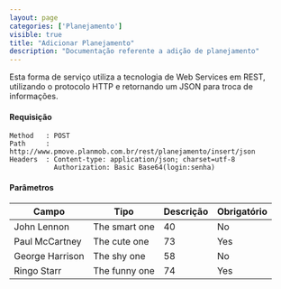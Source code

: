 ```yaml
---
layout: page
categories: ['Planejamento']
visible: true
title: "Adicionar Planejamento"
description: "Documentação referente a adição de planejamento"
---
```


Esta forma de serviço utiliza a tecnologia de Web Services em REST, utilizando o protocolo HTTP e retornando um JSON para troca de informações.

#### Requisição
```
Method   : POST
Path     : http://www.pmove.planmob.com.br/rest/planejamento/insert/json
Headers  : Content-type: application/json; charset=utf-8
           Authorization: Basic Base64(login:senha)
``` 

#### Parâmetros
<table class="mdl-data-table mdl-js-data-table">
  <thead>
    <tr>
      <th class="mdl-data-table__cell--non-numeric"><strong>Campo</strong></th>
      <th class="mdl-data-table__cell--non-numeric"><strong>Tipo</strong></th>
      <th class="mdl-data-table__cell--non-numeric"><strong>Descrição</strong></th>
      <th class="mdl-data-table__cell--non-numeric"><strong>Obrigatório</strong></th>
    </tr>
  </thead>
  <tbody>
    <tr>
      <td>John Lennon</td>
      <td>The smart one</td>
      <td>40</td>
      <td>No</td>
    </tr>
    <tr>
      <td>Paul McCartney</td>
      <td>The cute one</td>
      <td>73</td>
      <td>Yes</td>
    </tr>
    <tr>
      <td>George Harrison</td>
      <td>The shy one</td>
      <td>58</td>
      <td>No</td>
    </tr>
    <tr>
      <td>Ringo Starr</td>
      <td>The funny one</td>
      <td>74</td>
      <td>Yes</td>
    </tr>
  </tbody>
</table>